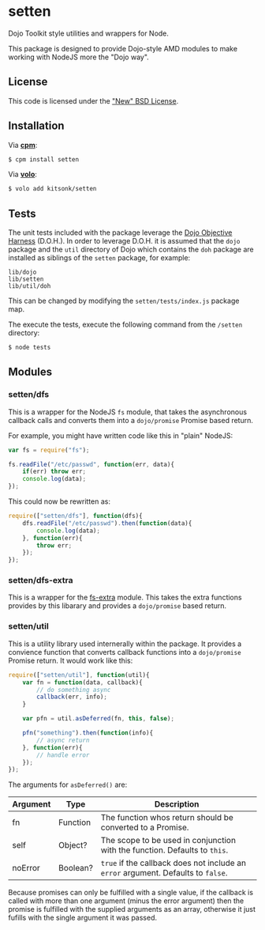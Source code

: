 # setten #

Dojo Toolkit style utilities and wrappers for Node.

This package is designed to provide Dojo-style AMD modules to make working with NodeJS more the "Dojo way".

## License ##

This code is licensed under the ["New" BSD License][license].

## Installation ##

Via **[cpm][cpm]**:

```bash
$ cpm install setten
```

Via **[volo][volo]**:

```bash
$ volo add kitsonk/setten
```

## Tests ##

The unit tests included with the package leverage the [Dojo Objective Harness][doh] (D.O.H.).  In order to leverage
D.O.H. it is assumed that the `dojo` package and the `util` directory of Dojo which contains the `doh` package are 
installed as siblings of the `setten` package, for example:

```
lib/dojo
lib/setten
lib/util/doh
```

This can be changed by modifying the `setten/tests/index.js` package map.

The execute the tests, execute the following command from the `/setten` directory:

```bash
$ node tests
```

## Modules ##

### setten/dfs ###

This is a wrapper for the NodeJS `fs` module, that takes the asynchronous callback calls and converts them into a
`dojo/promise` Promise based return.

For example, you might have written code like this in "plain" NodeJS:

```js
var fs = require("fs");

fs.readFile("/etc/passwd", function(err, data){
	if(err) throw err;
	console.log(data);
});
```

This could now be rewritten as:

```js
require(["setten/dfs"], function(dfs){
	dfs.readFile("/etc/passwd").then(function(data){
		console.log(data);
	}, function(err){
		throw err;
	});
});
```

### setten/dfs-extra ###

This is a wrapper for the [fs-extra][fsextra] module.  This takes the extra functions provides by this libarary and
provides a `dojo/promise` based return.

### setten/util ###

This is a utility library used internerally within the package.  It provides a convience function that converts
callback functions into a `dojo/promise` Promise return.  It would work like this:

```js
require(["setten/util"], function(util){
	var fn = function(data, callback){
		// do something async
		callback(err, info);
	}

	var pfn = util.asDeferred(fn, this, false);

	pfn("something").then(function(info){
		// async return
	}, function(err){
		// handle error
	});
});
```

The arguments for `asDeferred()` are:

 Argument | Type     | Description
----------|----------|--------------------------------------------------------------------------------------
fn        | Function | The function whos return should be converted to a Promise.
self      | Object?  | The scope to be used in conjunction with the function.  Defaults to `this`.
noError   | Boolean? | `true` if the callback does not include an ``error`` argument.  Defaults to `false`.

Because promises can only be fulfilled with a single value, if the callback is called with more than one argument
(minus the error argument) then the promise is fulfilled with the supplied arguments as an array, otherwise it just 
fufills with the single argument it was passed.

[license]: https://github.com/kitsonk/setten/blob/master/LICENSE
[cpm]: https://github.org/kriszyp/cpm
[volo]: http://volojs.org/
[doh]: http://dojotoolkit.org/reference-guide/1.8/util/doh.html
[fsextra]: https://github.com/jprichardson/node-fs-extra
